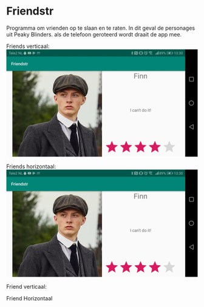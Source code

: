 # Friendstr

Programma om vrienden op te slaan en te raten. In dit geval de personages uit Peaky Blinders.
als de telefoon geroteerd wordt draait de app mee. 

Friends verticaal:
![Friend_horizontal](Friend_horizontal.jpeg)

Friends horizontaal:
![Friend_horizontal](Friend_horizontal.png)

Friend verticaal:

Friend Horizontaal 
